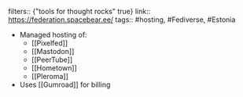filters:: {"tools for thought rocks" true}
link:: https://federation.spacebear.ee/
tags:: #hosting, #Fediverse, #Estonia

- Managed hosting of:
	- [[Pixelfed]]
	- [[Mastodon]]
	- [[PeerTube]]
	- [[Hometown]]
	- [[Pleroma]]
- Uses [[Gumroad]] for billing